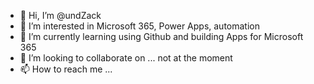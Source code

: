 - 👋 Hi, I’m @undZack
- 👀 I’m interested in Microsoft 365, Power Apps, automation  
- 🌱 I’m currently learning using Github and building Apps for Microsoft 365 
- 💞️ I’m looking to collaborate on ... not at the moment
- 📫 How to reach me ...

<!---
undZack/undZack is a ✨ special ✨ repository because its `README.md` (this file) appears on your GitHub profile.
You can click the Preview link to take a look at your changes.
--->
